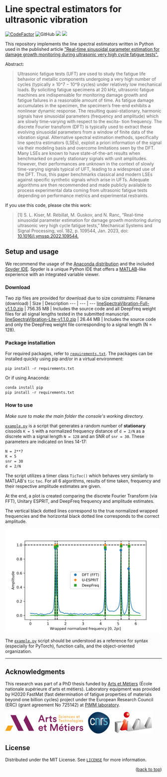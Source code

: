 <div id="top"></div>

# Line spectral estimators for ultrasonic vibration
<a href="https://www.codefactor.io/repository/github/slkiser/linespectravibration"><img src="https://www.codefactor.io/repository/github/slkiser/linespectravibration/badge" alt="CodeFactor" /></a> <img alt="GitHub" src="https://img.shields.io/github/license/slkiser/lineSpectraVibration"> <img src="https://hits.seeyoufarm.com/api/count/incr/badge.svg?url=https%3A%2F%2Fgithub.com%2Fslkiser%2FlineSpectraVibration&count_bg=%23FFB031&title_bg=%23555555&icon=&icon_color=%23E7E7E7&title=hits&edge_flat=false"/> <a href="https://www.linkedin.com/in/shawn-kiser/"> <img src="https://img.shields.io/badge/LinkedIn-blue?style=flat&logo=linkedin&labelColor=grey"></a>

This repository implements the line spectral estimators written in Python used in the published article <a href="https://www.sciencedirect.com/science/article/pii/S0888327022006434">"Real-time sinusoidal parameter estimation for damage growth monitoring during ultrasonic very high cycle fatigue tests".</a>

Abstract:
> Ultrasonic fatigue tests (UFT) are used to study the fatigue life behavior of metallic components undergoing a very high number of cycles (typically ≥ 10^7 − 10^9 cycles) under relatively low mechanical loads. By soliciting fatigue specimens at 20 kHz, ultrasonic fatigue machines are indispensable for monitoring damage growth and fatigue failures in a reasonable amount of time. As fatigue damage accumulates in the specimen, the specimen’s free-end exhibits a nonlinear dynamic response. The resulting quasi-stationary, harmonic signals have sinusoidal parameters (frequency and amplitude) which are slowly time-varying with respect to the excita- tion frequency. The discrete Fourier transform (DFT) is typically used to extract these evolving sinusoidal parameters from a window of finite data of the vibration signal. Alternative spectral estimation methods, specifically line spectra estimators (LSEs), exploit a priori information of the signal via their modeling basis and overcome limitations seen by the DFT. Many LSEs are known to have state-of-the-art results when benchmarked on purely stationary signals with unit amplitudes. However, their performances are unknown in the context of slowly time-varying signals typical of UFT, leading to a widespread use of the DFT. Thus, this paper benchmarks classical and modern LSEs against specific synthetic signals which arise in UFTs. Adequate algorithms are then recommended and made publicly available to process experimental data coming from ultrasonic fatigue tests depending on performance metrics and experimental restraints.

If you use this code, please cite this work:
> [1] S. L. Kiser, M. Rébillat, M. Guskov, and N. Ranc, “Real-time sinusoidal parameter estimation for damage growth monitoring during ultrasonic very high cycle fatigue tests,” Mechanical Systems and Signal Processing, vol. 182, p. 109544, Jan. 2023, doi: <a href="https://doi.org/10.1016/j.ymssp.2022.109544">10.1016/j.ymssp.2022.109544.</a>

## Setup and usage
We recommend the usage of the [Anaconda distribution](https://www.anaconda.com/products/individual) and the included [Spyder IDE](https://www.spyder-ide.org/). Spyder is a unique Python IDE that offers a [MATLAB](https://www.mathworks.com/products/matlab.html)-like experience with an integrated variable viewer.



### Download
Two zip files are provided for download due to size constraints:
Filename (download) | Size | Description
--- | --- | ---
[lineSpectraVibration-Full-v1.1.0.zip](https://github.com/slkiser/lineSpectraVibration/releases/download/v1.1.0/lineSpectraVibration-Full-v1.1.0.zip) | 756.35 MB | Includes the source code and all DeepFreq weight files for all signal lengths tested in the submitted manuscript.
[lineSpectraVibration-Lite-v1.1.0.zip](https://github.com/slkiser/lineSpectraVibration/releases/download/v1.1.0/lineSpectraVibration-Lite-v1.1.0.zip) | 26.44 MB | Includes the source code and only the DeepFreq weight file corresponding to a signal length (N = 128).



### Package installation
For required packages, refer to [`requirements.txt`](requirements.txt). The packages can be installed quickly using pip and/or in a virtual environment:
```
pip install -r requirements.txt
```
Or if using Anaconda:
```
conda install pip
pip install -r requirements.txt
```


### How to use

*Make sure to make the main folder the console's working directory.*

[`example.py`](example.py) is a script that generates a random number of **stationary** cissoids `K = 5` with a normalized frequency distance of `d = 2/N`  as a discrete with a signal length `N = 128` and an SNR of `snr = 30`. These parameters are indicated on lines 14-17:

```
N = 2**7
K = 5
snr = 30
d = 2/N
```

The script utilizes a timer class `TicToc()` which behaves very similarly to MATLAB's `tic` `toc`. For all 6 algorithms, results of time taken, frequency and their respective amplitude estimates are given. 

At the end, a plot is created comparing the discrete Fourier Transform (via FFT), Unitary ESPRIT, and DeepFreq frequency and amplitude estimates. 

The vertical black dotted lines correspond to the true normalized wrapped frequencies and the horizontal black dotted line corresponds to the correct amplitude.

![Image of plot](https://github.com/slkiser/lineSpectraVibration/blob/main/plot.png)

The [`example.py`](example.py) script should be understood as a reference for syntax (especially for PyTorch), function calls, and the object-oriented organization.

___

## Acknowledgments

This research was part of a PhD thesis funded by [Arts et Métiers](https://artsetmetiers.fr/) (École nationale supérieure d'arts et métiers). Laboratory equipment was provided by H2020 FastMat (fast determination of fatigue properties of materials beyond one billion cycles) project under the European Research Council (ERC) (grant agreement No 725142) at [PIMM laboratory](https://pimm.artsetmetiers.fr/).

![Image of logos](https://github.com/slkiser/lineSpectraVibration/blob/main/logo.png)

## License

Distributed under the MIT License. See [`LICENSE`](LICENSE) for more information.

<p align="right">(<a href="#top">back to top</a>)</p>
